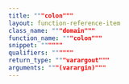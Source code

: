```yaml
---
title: """colon"""
layout: function-reference-item
class_name: """domain"""
function_name: """colon"""
snippet: """"""
qualifiers: """"""
return_type: """varargout"""
arguments: """(varargin)"""
---
```


